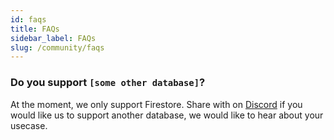 ```yaml
---
id: faqs
title: FAQs
sidebar_label: FAQs
slug: /community/faqs
---
```


### Do you support `[some other database]`?

At the moment, we only support Firestore. Share with on [Discord](https://discord.com/invite/B8yAD5PDX4) if you would like us to support another database, we would like to hear about your usecase.